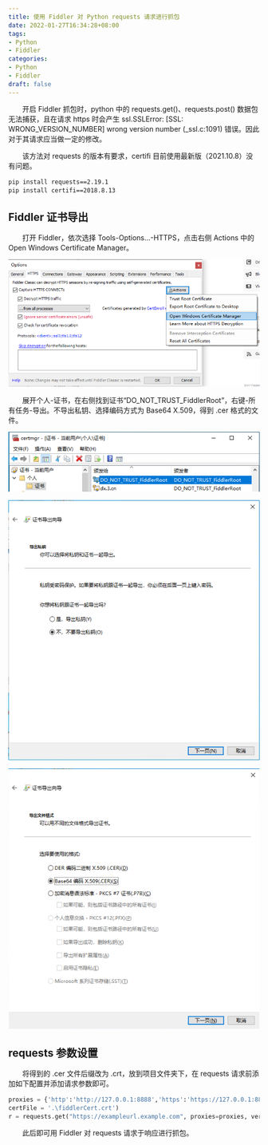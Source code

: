 ```yaml
---
title: 使用 Fiddler 对 Python requests 请求进行抓包
date: 2022-01-27T16:34:28+08:00
tags:
- Python
- Fiddler
categories:
- Python
- Fiddler
draft: false
---
```


&emsp;&emsp;开启 Fiddler 抓包时，python 中的 requests.get()、requests.post() 数据包无法捕获，且在请求 https 时会产生 ssl.SSLError: [SSL: WRONG_VERSION_NUMBER] wrong version number (_ssl.c:1091) 错误。因此对于其请求应当做一定的修改。

&emsp;&emsp;该方法对 requests 的版本有要求，certifi 目前使用最新版（2021.10.8）没有问题。

```bash
pip install requests==2.19.1
pip install certifi==2018.8.13
```

## Fiddler 证书导出

&emsp;&emsp;打开 Fiddler，依次选择 Tools-Options...-HTTPS，点击右侧 Actions 中的 Open Windows Certificate Manager。

![fidder-https界面](./images/fiddler-options-https.png)

&emsp;&emsp;展开个人-证书，在右侧找到证书“DO_NOT_TRUST_FiddlerRoot”，右键-所有任务-导出。不导出私钥、选择编码方式为 Base64 X.509，得到 .cer 格式的文件。

![certmgr](./images/certmgr-fidder-cert.png)

![no-privkey](./images/expor-guide-privkey.png)

![format](./images/export-guide-format.png)

## requests 参数设置

&emsp;&emsp;将得到的 .cer 文件后缀改为 .crt，放到项目文件夹下，在 requests 请求前添加如下配置并添加请求参数即可。

```py
proxies = {'http':'http://127.0.0.1:8888','https':'https://127.0.0.1:8888'}
certFile = '.\fiddlerCert.crt')
r = requests.get("https://exampleurl.example.com", proxies=proxies, verify=certFile)
```

&emsp;&emsp;此后即可用 Fiddler 对 requests 请求于响应进行抓包。

